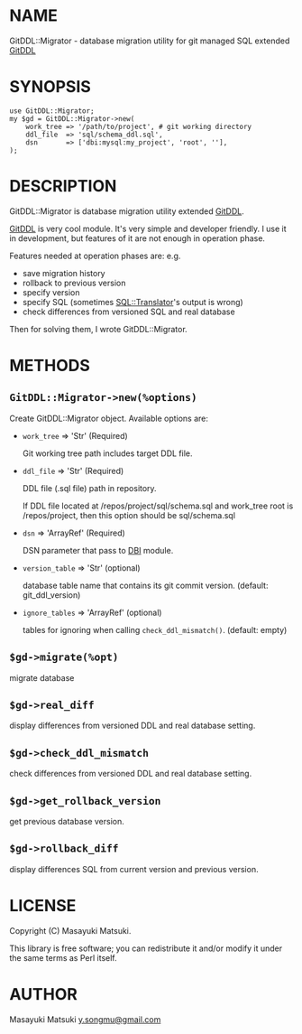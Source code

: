 # NAME

GitDDL::Migrator - database migration utility for git managed SQL extended [GitDDL](http://search.cpan.org/perldoc?GitDDL)

# SYNOPSIS

    use GitDDL::Migrator;
    my $gd = GitDDL::Migrator->new(
        work_tree => '/path/to/project', # git working directory
        ddl_file  => 'sql/schema_ddl.sql',
        dsn       => ['dbi:mysql:my_project', 'root', ''],
    );

# DESCRIPTION

GitDDL::Migrator is database migration utility extended [GitDDL](http://search.cpan.org/perldoc?GitDDL).

[GitDDL](http://search.cpan.org/perldoc?GitDDL) is very cool module. It's very simple and developer friendly.
I use it in development, but features of it are not enough in operation phase.

Features needed at operation phases are: e.g.

- save migration history
- rollback to previous version
- specify version
- specify SQL (sometimes [SQL::Translator](http://search.cpan.org/perldoc?SQL::Translator)'s output is wrong)
- check differences from versioned SQL and real database

Then for solving them, I wrote GitDDL::Migrator.

# METHODS

## `GitDDL::Migrator->new(%options)`

Create GitDDL::Migrator object. Available options are:

- `work_tree` => 'Str' (Required)

    Git working tree path includes target DDL file.

- `ddl_file`  => 'Str' (Required)

    DDL file (.sql file) path in repository.

    If DDL file located at /repos/project/sql/schema.sql and work\_tree root is /repos/project, then this option should be sql/schema.sql

- `dsn` => 'ArrayRef' (Required)

    DSN parameter that pass to [DBI](http://search.cpan.org/perldoc?DBI) module.

- `version_table` => 'Str' (optional)

    database table name that contains its git commit version. (default: git\_ddl\_version)

- `ignore_tables` => 'ArrayRef' (optional)

    tables for ignoring when calling `check_ddl_mismatch()`. (default: empty)

## `$gd->migrate(%opt)`

migrate database

## `$gd->real_diff`

display differences from versioned DDL and real database setting.

## `$gd->check_ddl_mismatch`

check differences from versioned DDL and real database setting.

## `$gd->get_rollback_version`

get previous database version.

## `$gd->rollback_diff`

display differences SQL from current version and previous version.

# LICENSE

Copyright (C) Masayuki Matsuki.

This library is free software; you can redistribute it and/or modify
it under the same terms as Perl itself.

# AUTHOR

Masayuki Matsuki <y.songmu@gmail.com>
